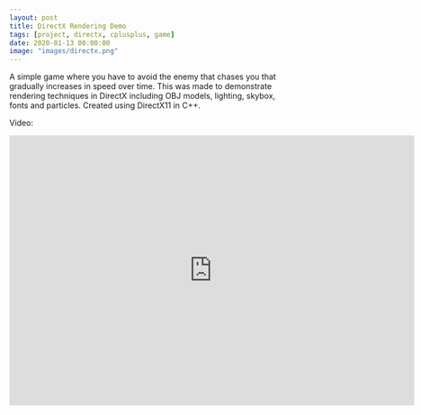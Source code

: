 ```yaml
---
layout: post
title: DirectX Rendering Demo
tags: [project, directx, cplusplus, game]
date: 2020-01-13 00:00:00
image: "images/directx.png"
---
```


A simple game where you have to avoid the enemy that chases you that gradually increases in speed over time. This was made to demonstrate rendering techniques in DirectX including OBJ models, lighting, skybox, fonts and particles.
Created using DirectX11 in C++.

Video:
<iframe width="720" height="480" src="https://www.youtube.com/embed/YhiHCGv_LIY" frameborder="0" allow="accelerometer; autoplay; encrypted-media; gyroscope; picture-in-picture" allowfullscreen>&nbsp</iframe>
